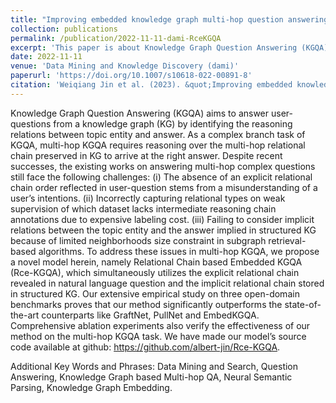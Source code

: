 ```yaml
---
title: "Improving embedded knowledge graph multi-hop question answering by introducing relational chain reasoning"
collection: publications
permalink: /publication/2022-11-11-dami-RceKGQA
excerpt: 'This paper is about Knowledge Graph Question Answering (KGQA).'
date: 2022-11-11
venue: 'Data Mining and Knowledge Discovery (dami)'
paperurl: 'https://doi.org/10.1007/s10618-022-00891-8'
citation: 'Weiqiang Jin et al. (2023). &quot;Improving embedded knowledge graph multi-hop question answering by introducing relational chain reasoning.&quot; <i>Data Min Knowl Disc</i>. 37, 255–288.'
---
```


Knowledge Graph Question Answering (KGQA) aims to answer user-questions from a knowledge graph (KG) by identifying the reasoning relations between topic entity and answer. As a complex branch task of KGQA, multi-hop KGQA requires reasoning over the multi-hop relational chain preserved in KG to arrive at the right answer. Despite recent successes, the existing works on answering multi-hop complex questions still face the following challenges: (i) The absence of an explicit relational chain order reflected in user-question stems from a misunderstanding of a user’s intentions. (ii) Incorrectly capturing relational types on weak supervision of which dataset lacks intermediate reasoning chain annotations due to expensive labeling cost. (iii) Failing to consider implicit relations between the topic entity and the answer implied in structured KG because of limited neighborhoods size constraint in subgraph retrieval-based algorithms. To address these issues in multi-hop KGQA, we propose a novel model herein, namely Relational Chain based Embedded KGQA (Rce-KGQA), which simultaneously utilizes the explicit relational chain revealed in natural language question and the implicit relational chain stored in structured KG. Our extensive empirical study on three open-domain benchmarks proves that our method significantly outperforms the state-of-the-art counterparts like GraftNet, PullNet and EmbedKGQA. Comprehensive ablation experiments also verify the effectiveness of our method on the multi-hop KGQA task. We have made our model’s source code available at github: https://github.com/albert-jin/Rce-KGQA.

Additional Key Words and Phrases: Data Mining and Search, Question Answering, Knowledge Graph based Multi-hop QA, Neural Semantic Parsing, Knowledge Graph Embedding.
